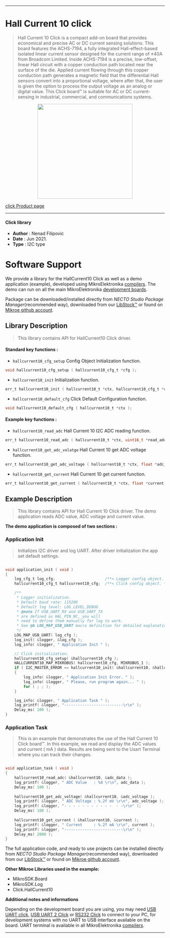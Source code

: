 
---
# Hall Current 10 click

> Hall Current 10 Click is a compact add-on board that provides economical and precise AC or DC current sensing solutions. This board features the ACHS-7194, a fully integrated Hall-effect-based isolated linear current sensor designed for the current range of ±40A from Broadcom Limited. Inside ACHS-7194 is a precise, low-offset, linear Hall circuit with a copper conduction path located near the surface of the die. Applied current flowing through this copper conduction path generates a magnetic field that the differential Hall sensors convert into a proportional voltage, where after that, the user is given the option to process the output voltage as an analog or digital value. This Click board™ is suitable for AC or DC current-sensing in industrial, commercial, and communications systems.

<p align="center">
  <img src="https://download.mikroe.com/images/click_for_ide/hallcurrent10_click.png" height=300px>
</p>

[click Product page](https://www.mikroe.com/hall-current-10-click)

---


#### Click library

- **Author**        : Nenad Filipovic
- **Date**          : Jun 2021.
- **Type**          : I2C type


# Software Support

We provide a library for the HallCurrent10 Click
as well as a demo application (example), developed using MikroElektronika
[compilers](https://www.mikroe.com/necto-studio).
The demo can run on all the main MikroElektronika [development boards](https://www.mikroe.com/development-boards).

Package can be downloaded/installed directly from *NECTO Studio Package Manager*(recommended way), downloaded from our [LibStock&trade;](https://libstock.mikroe.com) or found on [Mikroe github account](https://github.com/MikroElektronika/mikrosdk_click_v2/tree/master/clicks).

## Library Description

> This library contains API for HallCurrent10 Click driver.

#### Standard key functions :

- `hallcurrent10_cfg_setup` Config Object Initialization function.
```c
void hallcurrent10_cfg_setup ( hallcurrent10_cfg_t *cfg );
```

- `hallcurrent10_init` Initialization function.
```c
err_t hallcurrent10_init ( hallcurrent10_t *ctx, hallcurrent10_cfg_t *cfg );
```

- `hallcurrent10_default_cfg` Click Default Configuration function.
```c
void hallcurrent10_default_cfg ( hallcurrent10_t *ctx );
```

#### Example key functions :

- `hallcurrent10_read_adc` Hall Current 10 I2C ADC reading function.
```c
err_t hallcurrent10_read_adc ( hallcurrent10_t *ctx, uint16_t *read_adc );
```

- `hallcurrent10_get_adc_volatge` Hall Current 10 get ADC voltage function.
```c
err_t hallcurrent10_get_adc_voltage ( hallcurrent10_t *ctx, float *adc_vtg );
```

- `hallcurrent10_get_current` Hall Current 10 get current function.
```c
err_t hallcurrent10_get_current ( hallcurrent10_t *ctx, float *current );
```

## Example Description

> This library contains API for Hall Current 10 Click driver.
> The demo application reads ADC value, ADC voltage and current value.

**The demo application is composed of two sections :**

### Application Init

> Initializes I2C driver and log UART.
> After driver initialization the app set default settings.

```c

void application_init ( void ) 
{
    log_cfg_t log_cfg;                      /**< Logger config object. */
    hallcurrent10_cfg_t hallcurrent10_cfg;  /**< Click config object. */

    /** 
     * Logger initialization.
     * Default baud rate: 115200
     * Default log level: LOG_LEVEL_DEBUG
     * @note If USB_UART_RX and USB_UART_TX 
     * are defined as HAL_PIN_NC, you will 
     * need to define them manually for log to work. 
     * See @b LOG_MAP_USB_UART macro definition for detailed explanation.
     */
    LOG_MAP_USB_UART( log_cfg );
    log_init( &logger, &log_cfg );
    log_info( &logger, " Application Init " );

    // Click initialization.
    hallcurrent10_cfg_setup( &hallcurrent10_cfg );
    HALLCURRENT10_MAP_MIKROBUS( hallcurrent10_cfg, MIKROBUS_1 );
    if ( I2C_MASTER_ERROR == hallcurrent10_init( &hallcurrent10, &hallcurrent10_cfg ) ) 
    {
        log_info( &logger, " Application Init Error. " );
        log_info( &logger, " Please, run program again... " );
        for ( ; ; );
    }

    log_info( &logger, " Application Task " );
    log_printf( &logger, "--------------------------\r\n" );
    Delay_ms( 100 );
}

```

### Application Task

> This is an example that demonstrates the use of the Hall Current 10 Click board™.
> In this example, we read and display the ADC values and current ( mA ) data.
> Results are being sent to the Usart Terminal where you can track their changes.

```c

void application_task ( void ) 
{
    hallcurrent10_read_adc( &hallcurrent10, &adc_data );
    log_printf( &logger, " ADC Value   : %d \r\n", adc_data );
    Delay_ms( 100 );
    
    hallcurrent10_get_adc_voltage( &hallcurrent10, &adc_voltage );
    log_printf( &logger, " ADC Voltage : %.2f mV \r\n", adc_voltage );
    log_printf( &logger, "- - - - - - - - - - -  - -\r\n" );
    Delay_ms( 100 );
    
    hallcurrent10_get_current ( &hallcurrent10, &current );
    log_printf( &logger, " Current     : %.2f mA \r\n", current );
    log_printf( &logger, "--------------------------\r\n" );
    Delay_ms( 2000 );
}

```

The full application code, and ready to use projects can be installed directly from *NECTO Studio Package Manager*(recommended way), downloaded from our [LibStock&trade;](https://libstock.mikroe.com) or found on [Mikroe github account](https://github.com/MikroElektronika/mikrosdk_click_v2/tree/master/clicks).

**Other Mikroe Libraries used in the example:**

- MikroSDK.Board
- MikroSDK.Log
- Click.HallCurrent10

**Additional notes and informations**

Depending on the development board you are using, you may need
[USB UART click](https://www.mikroe.com/usb-uart-click),
[USB UART 2 Click](https://www.mikroe.com/usb-uart-2-click) or
[RS232 Click](https://www.mikroe.com/rs232-click) to connect to your PC, for
development systems with no UART to USB interface available on the board. UART
terminal is available in all MikroElektronika
[compilers](https://shop.mikroe.com/compilers).

---
